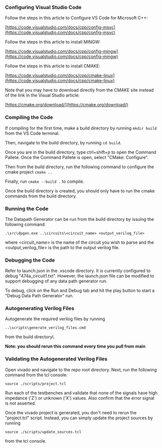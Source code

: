 ### Configuring Visual Studio Code

Follow the steps in this article to Configure VS Code for Microsoft C++:

[https://code.visualstudio.com/docs/cpp/config-msvc](https://code.visualstudio.com/docs/cpp/config-msvc)

Follow the steps in this article to install MINGW:

[https://code.visualstudio.com/docs/cpp/config-mingw](https://code.visualstudio.com/docs/cpp/config-mingw)

Follow the steps in this article to install CMAKE:

[https://code.visualstudio.com/docs/cpp/cmake-linux](https://code.visualstudio.com/docs/cpp/cmake-linux)

Note that you may have to download directly from the CMAKE site instead of the link in the Visual Studio article:

[https://cmake.org/download/](https://cmake.org/download/)

### Compiling the Code

If compiling for the first time, make a build directory by running `mkdir build` from the VS Code terminal.

Then, navigate to the build directory, by running `cd build`.

Once you are in the build directory, type ctrl+shift+p to open the Command Pallete. Once the Command Pallete is open, select "CMake: Configure".

Then from the build directory, run the following command to configure the cmake project `cmake ..`

Finally, run `cmake --build .` to compile.

Once the build directory is created, you should only have to run the cmake commands from the build directory.

### Running the Code

The Datapath Generator can be run from the build directory by issuing the following command:

`.\src\dpgen.exe ..\circuits\<circuit_name> <output_verilog_file>`

where <circuit_name> is the name of the circuit you wish to parse and the <output_verilog_file> is the path to the output verilog file.

### Debugging the Code

Refer to launch.json in the .vscode directory. It is currently configured to debug "474a_circuit1.txt". However, the launch.json file can be modified to support debugging of any data path generator run.

To debug, click on the Run and Debug tab and hit the play button to start a "Debug Data Path Generator" run.

### Autogenerating Verilog Files

Autogenerate the required verilog files by running

`..\scripts\generate_verilog_files.cmd`

from the build directoryl.

**Note: you should rerun this command every time you pull from main**

### Validating the Autogenerated Verilog Files

Open vivado and navigate to the repo root directory. Next, run the following command from the tcl console:

`source ./scripts/project.tcl`

Run each of the testbenches and validate that none of the signals have high impedance ('Z') or unknown ('X') values. Also confirm that the error signal is not asserted.

Once the vivado project is generated, you don't need to rerun the "project.tcl" script. Instead, you can simply update the project sources by running

`source ./scripts/update_sources.tcl`

from the tcl console.
